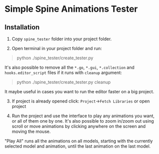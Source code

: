 # Simple Spine Animations Tester

## Installation

1. Copy `spine_tester` folder into your project folder.

2. Open terminal in your project folder and run:

>python ./spine_tester/create_tester.py

It's also possible to remove all the `*.go`, `*.gui`, `*.collection` and `hooks.editor_script` files if it runs with `cleanup` argument:

>python ./spine_tester/create_tester.py cleanup

It maybe useful in cases you want to run the editor faster on a big project.

3. If project is already opened click: `Project`->`Fetch Libraries` or open project

4. Run the project and use the interface to play any animations you want, or all of them one by one.
It's also possible to zoom in/zoom out using scroll or move animations by clicking anywhere on the screen and moving the mouse.

"Play All" runs all the animations on all models, starting with the currently selected model and animation, until the last animation on the last model.
